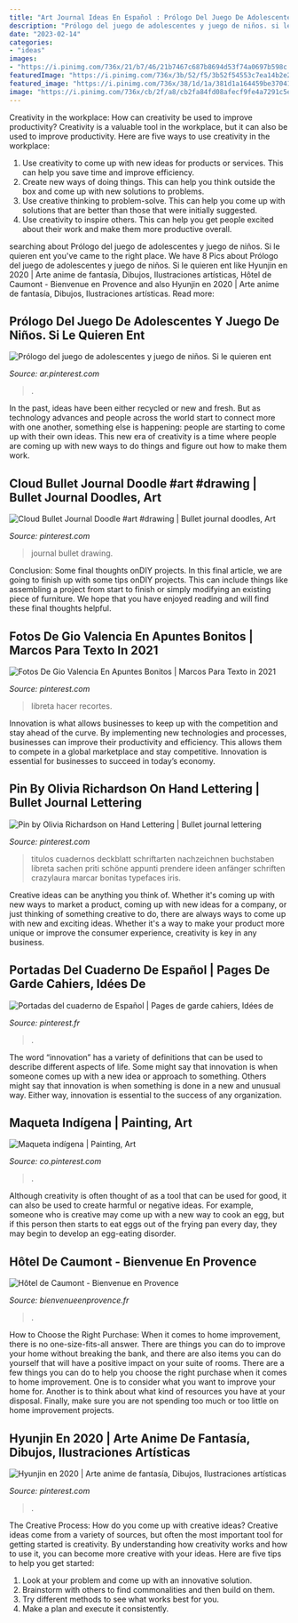 ```yaml
---
title: "Art Journal Ideas En Español : Prólogo Del Juego De Adolescentes Y Juego De Niños. Si Le Quieren Ent"
description: "Prólogo del juego de adolescentes y juego de niños. si le quieren ent"
date: "2023-02-14"
categories:
- "ideas"
images:
- "https://i.pinimg.com/736x/21/b7/46/21b7467c687b8694d53f74a0697b598c.jpg"
featuredImage: "https://i.pinimg.com/736x/3b/52/f5/3b52f54553c7ea14b2e2134f44d22287.jpg"
featured_image: "https://i.pinimg.com/736x/38/1d/1a/381d1a164459be37041027eaf4db9f77.jpg"
image: "https://i.pinimg.com/736x/cb/2f/a8/cb2fa84fd08afecf9fe4a7291c5ee29b.jpg"
---
```



Creativity in the workplace: How can creativity be used to improve productivity?
Creativity is a valuable tool in the workplace, but it can also be used to improve productivity. Here are five ways to use creativity in the workplace: 
1. Use creativity to come up with new ideas for products or services. This can help you save time and improve efficiency. 
2. Create new ways of doing things. This can help you think outside the box and come up with new solutions to problems. 
3. Use creative thinking to problem-solve. This can help you come up with solutions that are better than those that were initially suggested. 
4. Use creativity to inspire others. This can help you get people excited about their work and make them more productive overall. 

	

		
searching about Prólogo del juego de adolescentes y juego de niños. Si le quieren ent you've came to the right place. We have 8 Pics about Prólogo del juego de adolescentes y juego de niños. Si le quieren ent like Hyunjin en 2020 | Arte anime de fantasía, Dibujos, Ilustraciones artísticas, Hôtel de Caumont - Bienvenue en Provence and also Hyunjin en 2020 | Arte anime de fantasía, Dibujos, Ilustraciones artísticas. Read more:
		
    
## Prólogo Del Juego De Adolescentes Y Juego De Niños. Si Le Quieren Ent

<img loading=lazy src="https://i.pinimg.com/736x/21/b7/46/21b7467c687b8694d53f74a0697b598c.jpg" onerror="this.onerror=null;this.src='https://tse3.mm.bing.net/th?id=OIP.dsvg_c7jYaujBhuh3hnH9QHaKf&amp;pid=15.1';" alt="Prólogo del juego de adolescentes y juego de niños. Si le quieren ent">

_Source: ar.pinterest.com_

>. 

	

In the past, ideas have been either recycled or new and fresh. But as technology advances and people across the world start to connect more with one another, something else is happening: people are starting to come up with their own ideas. This new era of creativity is a time where people are coming up with new ways to do things and figure out how to make them work.

    
## Cloud Bullet Journal Doodle #art #drawing | Bullet Journal Doodles, Art

<img loading=lazy src="https://i.pinimg.com/736x/cb/2f/a8/cb2fa84fd08afecf9fe4a7291c5ee29b.jpg" onerror="this.onerror=null;this.src='https://tse2.mm.bing.net/th?id=OIP.b7jXmJ99SVLjrTjvwHNPhgHaKQ&amp;pid=15.1';" alt="Cloud Bullet Journal Doodle #art #drawing | Bullet journal doodles, Art">

_Source: pinterest.com_

>journal bullet drawing. 

	

Conclusion: Some final thoughts onDIY projects.
In this final article, we are going to finish up with some tips onDIY projects. This can include things like assembling a project from start to finish or simply modifying an existing piece of furniture. We hope that you have enjoyed reading and will find these final thoughts helpful.

    
## Fotos De Gio Valencia En Apuntes Bonitos | Marcos Para Texto In 2021

<img loading=lazy src="https://i.pinimg.com/736x/21/b8/7b/21b87b835d14b49ecf158d3d09f0d7c3.jpg" onerror="this.onerror=null;this.src='https://tse2.mm.bing.net/th?id=OIP.xc5lu5eADrid-l5u_ID90QAAAA&amp;pid=15.1';" alt="Fotos De Gio Valencia En Apuntes Bonitos | Marcos Para Texto in 2021">

_Source: pinterest.com_

>libreta hacer recortes. 

	

Innovation is what allows businesses to keep up with the competition and stay ahead of the curve. By implementing new technologies and processes, businesses can improve their productivity and efficiency. This allows them to compete in a global marketplace and stay competitive. Innovation is essential for businesses to succeed in today’s economy.

    
## Pin By Olivia Richardson On Hand Lettering | Bullet Journal Lettering

<img loading=lazy src="https://i.pinimg.com/736x/76/bf/23/76bf23d404a5c140a233a401e4433d35.jpg" onerror="this.onerror=null;this.src='https://tse3.mm.bing.net/th?id=OIP.QwnacT8IQzyADKeayZyO_wHaLH&amp;pid=15.1';" alt="Pin by Olivia Richardson on Hand Lettering | Bullet journal lettering">

_Source: pinterest.com_

>titulos cuadernos deckblatt schriftarten nachzeichnen buchstaben libreta sachen priti schöne appunti prendere ideen anfänger schriften crazylaura marcar bonitas typefaces iris. 

	

Creative ideas can be anything you think of. Whether it's coming up with new ways to market a product, coming up with new ideas for a company, or just thinking of something creative to do, there are always ways to come up with new and exciting ideas. Whether it's a way to make your product more unique or improve the consumer experience, creativity is key in any business.

    
## Portadas Del Cuaderno De Español | Pages De Garde Cahiers, Idées De

<img loading=lazy src="https://i.pinimg.com/736x/3b/52/f5/3b52f54553c7ea14b2e2134f44d22287.jpg" onerror="this.onerror=null;this.src='https://tse2.mm.bing.net/th?id=OIP.WYXk8QPgBIK7HHiI8aqVowHaJ-&amp;pid=15.1';" alt="Portadas del cuaderno de Español | Pages de garde cahiers, Idées de">

_Source: pinterest.fr_

>. 

	

The word “innovation” has a variety of definitions that can be used to describe different aspects of life. Some might say that innovation is when someone comes up with a new idea or approach to something. Others might say that innovation is when something is done in a new and unusual way. Either way, innovation is essential to the success of any organization.

    
## Maqueta Indígena | Painting, Art

<img loading=lazy src="https://i.pinimg.com/736x/38/1d/1a/381d1a164459be37041027eaf4db9f77.jpg" onerror="this.onerror=null;this.src='https://tse2.mm.bing.net/th?id=OIP.Gu8hnQBTVy1kjV6GyOPuyAHaEc&amp;pid=15.1';" alt="Maqueta indígena | Painting, Art">

_Source: co.pinterest.com_

>. 

	

Although creativity is often thought of as a tool that can be used for good, it can also be used to create harmful or negative ideas. For example, someone who is creative may come up with a new way to cook an egg, but if this person then starts to eat eggs out of the frying pan every day, they may begin to develop an egg-eating disorder.

    
## Hôtel De Caumont - Bienvenue En Provence

<img loading=lazy src="https://www.bienvenueenprovence.fr/wordpress/wp-content/uploads/2016/06/Hìtel-de-Caumont-Centre-dArt-Terrasse-Salon-de-thÇ-∏-S.Lloyd_.jpg" onerror="this.onerror=null;this.src='https://tse4.mm.bing.net/th?id=OIP.m1TZPRND6GnuxZQ2EDWR4gHaE7&amp;pid=15.1';" alt="Hôtel de Caumont - Bienvenue en Provence">

_Source: bienvenueenprovence.fr_

>. 

	

How to Choose the Right Purchase: When it comes to home improvement, there is no one-size-fits-all answer. There are things you can do to improve your home without breaking the bank, and there are also items you can do yourself that will have a positive impact on your suite of rooms.
There are a few things you can do to help you choose the right purchase when it comes to home improvement. One is to consider what you want to improve your home for. Another is to think about what kind of resources you have at your disposal. Finally, make sure you are not spending too much or too little on home improvement projects.

    
## Hyunjin En 2020 | Arte Anime De Fantasía, Dibujos, Ilustraciones Artísticas

<img loading=lazy src="https://i.pinimg.com/736x/14/3c/fb/143cfb6f86641924014b0df27b6d0a9c.jpg" onerror="this.onerror=null;this.src='https://tse1.mm.bing.net/th?id=OIP.gdb_tvbHbHKLXSl0NRyPJgAAAA&amp;pid=15.1';" alt="Hyunjin en 2020 | Arte anime de fantasía, Dibujos, Ilustraciones artísticas">

_Source: pinterest.com_

>. 

	

The Creative Process: How do you come up with creative ideas?
Creative ideas come from a variety of sources, but often the most important tool for getting started is creativity. By understanding how creativity works and how to use it, you can become more creative with your ideas. Here are five tips to help you get started: 
1. Look at your problem and come up with an innovative solution.
2. Brainstorm with others to find commonalities and then build on them. 
3. Try different methods to see what works best for you. 
4. Make a plan and execute it consistently. 


